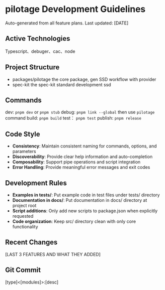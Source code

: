 # pilotage Development Guidelines

Auto-generated from all feature plans. Last updated: [DATE]

## Active Technologies
Typescript、debuger、cac、node

## Project Structure
- packages/pilotage the core package, gen SSD workflow with provider
- spec-kit the spec-kit standard development ssd

## Commands
dev: `pnpm dev` or `pnpm stub`
debug: `pnpm link --global` then use `pilotage` command
build: `pnpm build`
test： `pnpm test`
publish: `pnpm release`

## Code Style
- **Consistency**: Maintain consistent naming for commands, options, and parameters
- **Discoverability**: Provide clear help information and auto-completion
- **Composability**: Support pipe operations and script integration
- **Error Handling**: Provide meaningful error messages and exit codes

## Development Rules
- **Examples in tests/**: Put example code in test files under tests/ directory
- **Documentation in docs/**: Put documentation in docs/ directory at project root
- **Script additions**: Only add new scripts to package.json when explicitly requested
- **Code organization**: Keep src/ directory clean with only core functionality

## Recent Changes
[LAST 3 FEATURES AND WHAT THEY ADDED]

## Git Commit

[type]<[modules]>:[desc]
